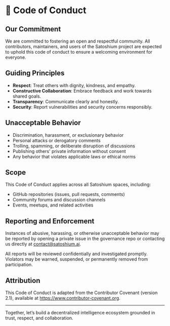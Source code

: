 
# 🤝 Code of Conduct

## Our Commitment

We are committed to fostering an open and respectful community. All contributors, maintainers, and users of the Satoshium project are expected to uphold this code of conduct to ensure a welcoming environment for everyone.

## Guiding Principles

- **Respect**: Treat others with dignity, kindness, and empathy.
- **Constructive Collaboration**: Embrace feedback and work towards shared goals.
- **Transparency**: Communicate clearly and honestly.
- **Security**: Report vulnerabilities and security concerns responsibly.

## Unacceptable Behavior

- Discrimination, harassment, or exclusionary behavior
- Personal attacks or derogatory comments
- Trolling, spamming, or deliberate disruption of discussions
- Publishing others' private information without consent
- Any behavior that violates applicable laws or ethical norms

## Scope

This Code of Conduct applies across all Satoshium spaces, including:
- GitHub repositories (issues, pull requests, comments)
- Community forums and discussion channels
- Events, meetups, and related activities

## Reporting and Enforcement

Instances of abusive, harassing, or otherwise unacceptable behavior may be reported by opening a private issue in the governance repo or contacting us directly at [contact@satoshium.ai](mailto:contact@satoshium.ai).

All reports will be reviewed confidentially and investigated promptly. Violators may be warned, suspended, or permanently removed from participation.

## Attribution

This Code of Conduct is adapted from the Contributor Covenant (version 2.1), available at https://www.contributor-covenant.org.

---

Together, let’s build a decentralized intelligence ecosystem grounded in trust, respect, and collaboration.
